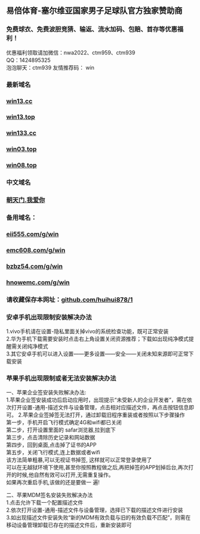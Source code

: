 ## 易倍体育-塞尔维亚国家男子足球队官方独家赞助商

### 免费球衣、免费波胆竞猜、输返、流水加码、包赔、首存等优惠福利！
优惠福利领取请加微信：nwa2022、ctm959、ctm939<br>
QQ：1424895325<br>
泡泡聊天：ctm939
友情推荐码： win<br>

### 最新域名
### [win13.cc](https://win13.cc)<br> 

### [win13.top](https://win13.top)<br>

### [win133.cc](https://win133.cc)<br>

### [win03.top](https://win03.top)<br>

### [win08.top](https://win08.top)<br>

### 中文域名
### [朝天门.我爱你](https://朝天门.我爱你)<br>

### 备用域名：
### [eii555.com/g/win](https://www.eii555.com/g/win)<br>
### [emc608.com/g/win](https://www.emc608.com/g/win)<br>
### [bzbz54.com/g/win](https://www.bzbz54.com/g/win)<br>
### [hnowemc.com/g/win](https://www.hnowemc.com/g/win)<br>


### 请收藏保存本网址：[github.com/huihui878/1](https://github.com/huihui878/1)<br>


### 安卓手机出现限制安装解决办法

1.vivo手机请在设置-隐私里面关掉vivo的系统检查功能，既可正常安装<br>
2.华为手机下载需要安装时点击右上角设置关闭资源推荐；下载如出现纯净模式提醒需关闭纯净模式<br>
3.其它安卓手机可以进入设置——更多设置——安全——关闭未知来源即可正常下载安装<br>


### 苹果手机出现限制或者无法安装解决办法

一、苹果企业签安装失败解决办法:<br>
1.苹果企业签安装成功后启动应用时，出现提示“未受新人的企业开发者”，需在依次打开设置-通用-描述文件与设备管理，点击相对应描述文件，再点击按钮信息即可。
2.苹果企业签掉签无法打开，通过卸载旧程序重装或者按照以下步骤操作<br>
第一步，手机开启飞行模式确定4G和wifi都已关闭<br>
第二步，打开设置里面的 safar浏览器,拉到底下<br>
第三步，点击清除历史记录和网站数据<br>
第四步，回到桌面,点击掉了证书的APP<br>
第五步，关闭飞行模式,连上数据或者wifi<br>
该方法简单粗暴,可以无视证书掉签, 这样就可以正常登录使用了<br>
可以在无越狱环境下使用,甚至你按照教程做之后,再把掉签的APP划掉后台,再次打开的时候,他自然有效可以打开,无需重复操作。<br>
如果再次重启手机,该做的还是要做一 遍!<br>

二、苹果MDM签名安装失败解决办法<br>
1.点击允许下载一个配置描述文件<br>
2.依次打开设置-通用-描述文件与设备管理，选择已下载的描述文件进行安装<br>
3.如出现描述文件安装失败“新的MDM有效负载与旧的有效负载不匹配”，则需在移动设备管理卸载已存在的描述文件后，重新安装即可<br>